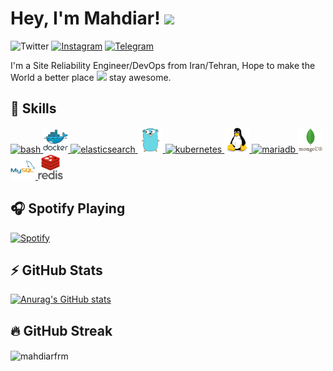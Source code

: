 # Hey, I'm Mahdiar! <img src="https://media.giphy.com/media/hvRJCLFzcasrR4ia7z/giphy.gif" width="25px">

![Twitter](https://img.shields.io/twitter/follow/mahdiar_frm?color=%231DA1F2&logo=Twitter&style=for-the-badge)
[![Instagram](https://img.shields.io/badge/Follow-@themahdiar-red?style=for-the-badge&logo=Instagram)](https://www.instagram.com/themahdiar)
[![Telegram](https://img.shields.io/badge/Telegram-@blindfooldead-blue?style=for-the-badge&logo=Telegram)](http://t.me/blindfooldead)

<!--
<p align="center">
  <br>
  <samp>
    Hello! I'm Mahdiar.
    <br>I'm a Site Reliability Engineer/DevOps from Iran 🚀.<br>
</samp>
  <img src="https://user-images.githubusercontent.com/29659769/109437021-fc52b200-7a37-11eb-8477-3a9ba512b07f.gif" width="200"/>
</p>
-->
I'm a Site Reliability Engineer/DevOps from Iran/Tehran, Hope to make the World a better place <img src="https://media.giphy.com/media/hS3IR40sIwRl6zUyrQ/giphy.gif" width="40"> stay awesome.


## 🚀 Skills

<p align="left"> <a href="https://www.gnu.org/software/bash/" target="_blank"> <img src="https://www.vectorlogo.zone/logos/gnu_bash/gnu_bash-icon.svg" alt="bash" width="40" height="40"/> </a> <a href="https://www.docker.com/" target="_blank"> <img src="https://raw.githubusercontent.com/devicons/devicon/master/icons/docker/docker-original-wordmark.svg" alt="docker" width="40" height="40"/> </a> <a href="https://www.elastic.co" target="_blank"> <img src="https://www.vectorlogo.zone/logos/elastic/elastic-icon.svg" alt="elasticsearch" width="40" height="40"/> </a> <a href="https://golang.org" target="_blank"> <img src="https://raw.githubusercontent.com/devicons/devicon/master/icons/go/go-original.svg" alt="go" width="40" height="40"/> </a> <a href="https://kubernetes.io" target="_blank"> <img src="https://www.vectorlogo.zone/logos/kubernetes/kubernetes-icon.svg" alt="kubernetes" width="40" height="40"/> </a> <a href="https://www.linux.org/" target="_blank"> <img src="https://raw.githubusercontent.com/devicons/devicon/master/icons/linux/linux-original.svg" alt="linux" width="40" height="40"/> </a> <a href="https://mariadb.org/" target="_blank"> <img src="https://www.vectorlogo.zone/logos/mariadb/mariadb-icon.svg" alt="mariadb" width="40" height="40"/> </a> <a href="https://www.mongodb.com/" target="_blank"> <img src="https://raw.githubusercontent.com/devicons/devicon/master/icons/mongodb/mongodb-original-wordmark.svg" alt="mongodb" width="40" height="40"/> </a> <a href="https://www.mysql.com/" target="_blank"> <img src="https://raw.githubusercontent.com/devicons/devicon/master/icons/mysql/mysql-original-wordmark.svg" alt="mysql" width="40" height="40"/> </a> <a href="https://redis.io" target="_blank"> <img src="https://raw.githubusercontent.com/devicons/devicon/master/icons/redis/redis-original-wordmark.svg" alt="redis" width="40" height="40"/> </a> </p>

## :headphones: Spotify Playing

[![Spotify](https://my-spotify-6qtdarkwh-mahdiarfrm.vercel.app/api/spotify)](https://open.spotify.com/user/mahdiarfrm)

## ⚡ GitHub Stats

[![Anurag's GitHub stats](https://github-readme-stats.vercel.app/api?username=mahdiarfrm&theme=dracula&show_icons=true)](https://github.com/mahdiarfrm)

## 🔥 GitHub Streak
<p><img align="center" src="https://github-readme-streak-stats.herokuapp.com/?user=mahdiarfrm&theme=highcontrast" alt="mahdiarfrm" /></p>
